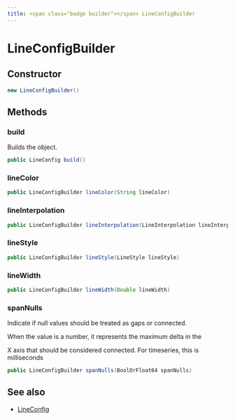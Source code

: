 ```yaml
---
title: <span class="badge builder"></span> LineConfigBuilder
---
```

# <span class="badge builder"></span> LineConfigBuilder

## Constructor

```java
new LineConfigBuilder()
```
## Methods

### <span class="badge object-method"></span> build

Builds the object.

```java
public LineConfig build()
```

### <span class="badge object-method"></span> lineColor

```java
public LineConfigBuilder lineColor(String lineColor)
```

### <span class="badge object-method"></span> lineInterpolation

```java
public LineConfigBuilder lineInterpolation(LineInterpolation lineInterpolation)
```

### <span class="badge object-method"></span> lineStyle

```java
public LineConfigBuilder lineStyle(LineStyle lineStyle)
```

### <span class="badge object-method"></span> lineWidth

```java
public LineConfigBuilder lineWidth(Double lineWidth)
```

### <span class="badge object-method"></span> spanNulls

Indicate if null values should be treated as gaps or connected.

When the value is a number, it represents the maximum delta in the

X axis that should be considered connected.  For timeseries, this is milliseconds

```java
public LineConfigBuilder spanNulls(BoolOrFloat64 spanNulls)
```

## See also

 * <span class="badge object-type-class"></span> [LineConfig](./object-LineConfig.md)
